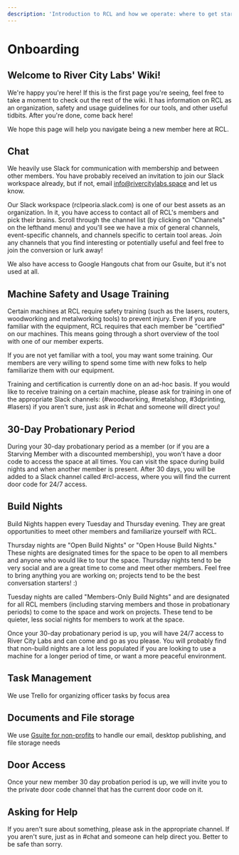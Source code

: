 ```yaml
---
description: 'Introduction to RCL and how we operate: where to get started for newbies.'
---
```


# Onboarding

## Welcome to River City Labs' Wiki!

We're happy you're here! If this is the first page you're seeing, feel free to take a moment to check out the rest of the wiki. It has information on RCL as an organization, safety and usage guidelines for our tools, and other useful tidbits. After you're done, come back here!

We hope this page will help you navigate being a new member here at RCL.

## Chat

We heavily use Slack for communication with membership and between other members. You have probably received an invitation to join our Slack workspace already, but if not, email info@rivercitylabs.space and let us know.

Our Slack workspace \(rclpeoria.slack.com\) is one of our best assets as an organization. In it, you have access to contact all of RCL's members and pick their brains. Scroll through the channel list \(by clicking on "Channels" on the lefthand menu\) and you'll see we have a mix of general channels, event-specific channels, and channels specific to certain tool areas. Join any channels that you find interesting or potentially useful and feel free to join the conversion or lurk away!

We also have access to Google Hangouts chat from our Gsuite, but it's not used at all.

## Machine Safety and Usage Training

Certain machines at RCL require safety training \(such as the lasers, routers, woodworking and metalworking tools\) to prevent injury. Even if you are familiar with the equipment, RCL requires that each member be "certified" on our machines. This means going through a short overview of the tool with one of our member experts.

If you are not yet familiar with a tool, you may want some training. Our members are very willing to spend some time with new folks to help familiarize them with our equipment.

Training and certification is currently done on an ad-hoc basis. If you would like to receive training on a certain machine, please ask for training in one of the appropriate Slack channels: \(\#woodworking, \#metalshop, \#3dprinting, \#lasers\) if you aren't sure, just ask in \#chat and someone will direct you!

## 30-Day Probationary Period

During your 30-day probationary period as a member \(or if you are a Starving Member with a discounted membership\), you won't have a door code to access the space at all times. You can visit the space during build nights and when another member is present. After 30 days, you will be added to a Slack channel called \#rcl-access, where you will find the current door code for 24/7 access.

## Build Nights

Build Nights happen every Tuesday and Thursday evening. They are great opportunities to meet other members and familiarize yourself with RCL.

Thursday nights are "Open Build Nights" or "Open House Build Nights." These nights are designated times for the space to be open to all members and anyone who would like to tour the space. Thursday nights tend to be very social and are a great time to come and meet other members. Feel free to bring anything you are working on; projects tend to be the best conversation starters! :\)

Tuesday nights are called "Members-Only Build Nights" and are designated for all RCL members \(including starving members and those in probationary periods\) to come to the space and work on projects. These tend to be quieter, less social nights for members to work at the space.

Once your 30-day probationary period is up, you will have 24/7 access to River City Labs and can come and go as you please. You will probably find that non-build nights are a lot less populated if you are looking to use a machine for a longer period of time, or want a more peaceful environment.

## Task Management

We use Trello for organizing officer tasks by focus area

## Documents and File storage

We use [Gsuite for non-profits](../administration/shared-drive.md) to handle our email, desktop publishing, and file storage needs

## Door Access

Once your new member 30 day probation period is up, we will invite you to the private door code channel that has the current door code on it.

## Asking for Help

If you aren't sure about something, please ask in the appropriate channel. If you aren't sure, just as in \#chat and someone can help direct you. Better to be safe than sorry.



